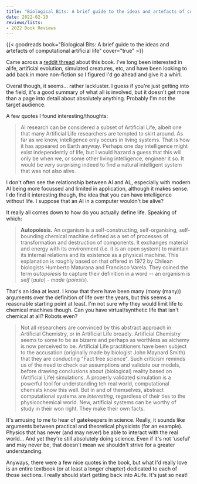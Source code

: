 ```yaml
---
title: "Biological Bits: A brief guide to the ideas and artefacts of computational artificial life"
date: 2022-02-10
reviews/lists:
- 2022 Book Reviews
---
```

{{< goodreads book="Biological Bits: A brief guide to the ideas and artefacts of computational artificial life" cover="true" >}}

Came across a [reddit thread](https://old.reddit.com/r/alife/comments/sls0rt/biological_bits_by_alan_dorin_great_introduction/) about this book. I've long been interested in alife, artificial evolution, simulated creatures, etc, and have been looking to add back in more non-fiction so I figured I'd go ahead and give it a whirl. 

Overal though, it seems... rather lackluster. I guess if you're just getting into the field, it's a good summary of what all is involved, but it doesn't get more than a page into detail about absolutely anything. Probably I'm not the target audience.

A few quotes I found interesting/thoughts:

> AI research can be considered a subset of Artificial Life, albeit one that many Artificial Life researchers are tempted to skirt around. As far as we know, intelligence only occurs in living systems. That is how it has appeared on Earth anyway. Perhaps one day intelligence might exist independently of life, but I would hazard a guess that this will only be when we, or some other living intelligence, engineer it so. It would be very surprising indeed to find a natural intelligent system that was not also alive.

I don't often see the relationship between AI and AL, especially with modern AI being more focussed and limited in application, although it makes sense. I do find it interesting though, the idea that you can have intelligence without life. I suppose that an AI in a computer wouldn't be alive? 

It really all comes down to how do you actually define life. Speaking of which:

> **Autopoiesis.** An organism is a self-constructing, self-organising, self-bounding chemical machine defined as a set of processes of transformation and destruction of components. It exchanges material and energy with its environment (i.e. it is an open system) to maintain its internal relations and its existence as a physical machine. This explanation is roughly based on that offered in 1972 by Chilean biologists Humberto Maturana and Francisco Varela. They coined the term *autopoiesis* to capture their definition in a word -- an organism is *self* (*auto*) - *made* (*poiesis*). 

That's an idea at least. I know that there have been many (many (many)) arguments over the definition of life over the years, but this seems a reasonable starting point at least. I'm not sure why they would limit life to chemical machines though. Can you have virtual/synthetic life that isn't chemical at all? Robots even? 

> Not all researchers are convinced by this abstract approach in Artificial Chemistry, or in Artificial Life broadly. Artificial Chemistry seems to some to be as bizarre and perhaps as worthless as alchemy is now perceived to be. Artificial Life practitioners have been subject to the accusation (originally made by biologist John Maynard Smith) that they are conducting "Fact free science". Such criticism reminds us of the need to check our assumptions and validate our models, before drawing conclusions about (biological) reality based on (Artificial Life) simulations. A properly validated simulation is a powerful tool for understanding teh real world, computational chemists know this well. But in and of themselves, abstract computational systems are *interesting*, regardless of their ties to the physicochemical world. New, artificial systems can be worthy of study in their won right. They make their own facts. 

It's amusing to me to hear of gatekeepers in science. Really, it sounds like arguments between practical and theoretical physicists (for an example). Physics that has never (and may never) be able to interact with the real world... And yet they're still absolutely doing science. Even if it's not 'useful' and may never be, that doesn't mean we shouldn't strive for a greater understanding. 

Anyways, there were a few nice quotes in the book, but what I'd really love is an entire textbook (or at least a longer chapter) dedicated to each of those sections. I really should start getting back into ALife. It's just so neat!